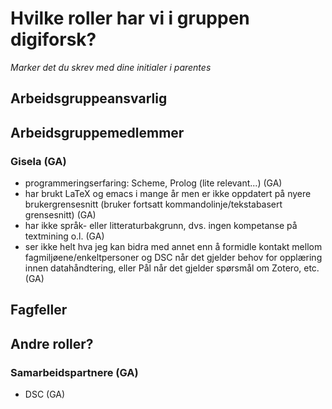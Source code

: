 # Hvilke roller har vi i gruppen digiforsk?

*Marker det du skrev med dine initialer i parentes*

## Arbeidsgruppeansvarlig

## Arbeidsgruppemedlemmer
### Gisela (GA)
- programmeringserfaring: Scheme, Prolog (lite relevant...) (GA)
- har brukt LaTeX og emacs i mange år men er ikke oppdatert på nyere brukergrensesnitt (bruker fortsatt kommandolinje/tekstabasert grensesnitt) (GA)
- har ikke språk- eller litteraturbakgrunn, dvs. ingen kompetanse på textmining o.l. (GA)
- ser ikke helt hva jeg kan bidra med annet enn å formidle kontakt mellom fagmiljøene/enkeltpersoner og DSC når det gjelder behov for opplæring innen datahåndtering, eller Pål når det gjelder spørsmål om Zotero, etc. (GA)

## Fagfeller

## Andre roller?
### Samarbeidspartnere (GA)
- DSC (GA)
